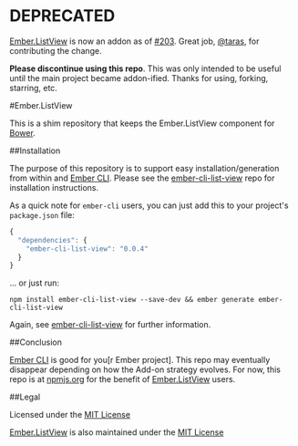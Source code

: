 # DEPRECATED

[Ember.ListView](https://github.com/emberjs/list-view) is now an addon as of [#203](https://github.com/emberjs/list-view/pull/203). Great job, [@taras](https://github.com/taras), for contributing the change.

__Please discontinue using this repo__. This was only intended to be useful until the main project became addon-ified. Thanks for using, forking, starring, etc.

#Ember.ListView

This is a shim repository that keeps the Ember.ListView component for [Bower](http://bower.io).

##Installation

The purpose of this repository is to support easy installation/generation from within and [Ember CLI](http://www.ember-cli.com). Please see the [ember-cli-list-view](https://github.com/mysterlune/ember-cli-list-view) repo for installation instructions.

As a quick note for `ember-cli` users, you can just add this to your project's `package.json` file:

```js
{
  "dependencies": {
    "ember-cli-list-view": "0.0.4"
  }
}
```

... or just run:

````
npm install ember-cli-list-view --save-dev && ember generate ember-cli-list-view
````

Again, see [ember-cli-list-view](https://github.com/mysterlune/ember-cli-list-view) for further information.

##Conclusion

[Ember CLI](http://www.ember-cli.com) is good for you[r Ember project]. This repo may eventually disappear depending on how the Add-on strategy evolves. For now, this repo is at [npmjs.org](https://www.npmjs.org/package/ember-cli-list-view) for the benefit of [Ember.ListView](https://github.com/emberjs/list-view) users.

##Legal

Licensed under the [MIT License](http://www.opensource.org/licenses/mit-license.php)

[Ember.ListView](https://github.com/emberjs/list-view) is also maintained under the [MIT License](https://github.com/emberjs/list-view/blob/master/LICENSE)
